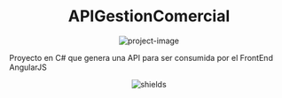 <h1 align="center" id="title">APIGestionComercial</h1>

<p align="center"><img src="https://socialify.git.ci/Macsito-prog/APIGestionComercial/image?language=1&amp;owner=1&amp;name=1&amp;stargazers=1&amp;theme=Light" alt="project-image"></p>

<p id="description">Proyecto en C# que genera una API para ser consumida por el FrontEnd AngularJS</p>

<p align="center"><img src="https://img.shields.io/badge/Proyecto-Portafolio-red" alt="shields"></p>
